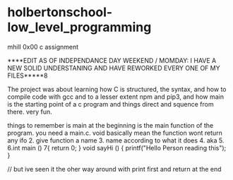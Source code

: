 # holbertonschool-low_level_programming
mhill 0x00 c assignment

****EDIT AS OF INDEPENDANCE DAY WEEKEND / MOMDAY: I HAVE A NEW SOLID UNDERSTANING AND HAVE REWORKED EVERY ONE OF MY FILES*****8

The project was about learning how C is structured, the syntax, and how to compile code with gcc and to a lesser extent npm and pip3, and how main is the starting point of a c program and things direct and squence from there. very fun.


things to remember is main at the beginning is the main function of the program. you need a main.c. void basically mean the function wont return any ifo
2. give function a name
3.  name according to what it does
4.    aka 
5.    
6.int main ()
7{
return 0;
 }
 void sayHi () {
    printf("Hello Person reading this");
 }

// but ive seen it the oher way around with print first and return at the end
